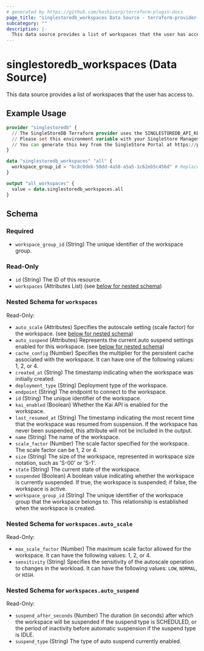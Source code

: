 ```yaml
---
# generated by https://github.com/hashicorp/terraform-plugin-docs
page_title: "singlestoredb_workspaces Data Source - terraform-provider-singlestoredb"
subcategory: ""
description: |-
  This data source provides a list of workspaces that the user has access to.
---
```


# singlestoredb_workspaces (Data Source)

This data source provides a list of workspaces that the user has access to.

## Example Usage

```terraform
provider "singlestoredb" {
  // The SingleStoreDB Terraform provider uses the SINGLESTOREDB_API_KEY environment variable for authentication.
  // Please set this environment variable with your SingleStore Management API key.
  // You can generate this key from the SingleStore Portal at https://portal.singlestore.com/organizations/org-id/api-keys.
}

data "singlestoredb_workspaces" "all" {
  workspace_group_id = "bc8c0deb-50dd-4a58-a5a5-1c62eb5c456d" # Replace with the actual ID of the workspace group.
}

output "all_workspaces" {
  value = data.singlestoredb_workspaces.all
}
```

<!-- schema generated by tfplugindocs -->
## Schema

### Required

- `workspace_group_id` (String) The unique identifier of the workspace group.

### Read-Only

- `id` (String) The ID of this resource.
- `workspaces` (Attributes List) (see [below for nested schema](#nestedatt--workspaces))

<a id="nestedatt--workspaces"></a>
### Nested Schema for `workspaces`

Read-Only:

- `auto_scale` (Attributes) Specifies the autoscale setting (scale factor) for the workspace. (see [below for nested schema](#nestedatt--workspaces--auto_scale))
- `auto_suspend` (Attributes) Represents the current auto suspend settings enabled for this workspace. (see [below for nested schema](#nestedatt--workspaces--auto_suspend))
- `cache_config` (Number) Specifies the multiplier for the persistent cache associated with the workspace. It can have one of the following values: 1, 2, or 4.
- `created_at` (String) The timestamp indicating when the workspace was initially created.
- `deployment_type` (String) Deployment type of the workspace.
- `endpoint` (String) The endpoint to connect to the workspace.
- `id` (String) The unique identifier of the workspace.
- `kai_enabled` (Boolean) Whether the Kai API is enabled for the workspace.
- `last_resumed_at` (String) The timestamp indicating the most recent time that the workspace was resumed from suspension. If the workspace has never been suspended, this attribute will not be included in the output.
- `name` (String) The name of the workspace.
- `scale_factor` (Number) The scale factor specified for the workspace. The scale factor can be 1, 2 or 4.
- `size` (String) The size of the workspace, represented in workspace size notation, such as 'S-00' or 'S-1'.
- `state` (String) The current state of the workspace.
- `suspended` (Boolean) A boolean value indicating whether the workspace is currently suspended. If true, the workspace is suspended; if false, the workspace is active.
- `workspace_group_id` (String) The unique identifier of the workspace group that the workspace belongs to. This relationship is established when the workspace is created.

<a id="nestedatt--workspaces--auto_scale"></a>
### Nested Schema for `workspaces.auto_scale`

Read-Only:

- `max_scale_factor` (Number) The maximum scale factor allowed for the workspace. It can have the following values: 1, 2, or 4.
- `sensitivity` (String) Specifies the sensitivity of the autoscale operation to changes in the workload. It can have the following values: `LOW`, `NORMAL`, or `HIGH`.


<a id="nestedatt--workspaces--auto_suspend"></a>
### Nested Schema for `workspaces.auto_suspend`

Read-Only:

- `suspend_after_seconds` (Number) The duration (in seconds) after which the workspace will be suspended if the suspend type is SCHEDULED, or the period of inactivity before automatic suspension if the suspend type is IDLE.
- `suspend_type` (String) The type of auto suspend currently enabled.


